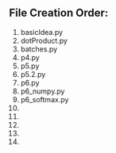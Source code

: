 
## File Creation Order:
1. basicIdea.py
2. dotProduct.py
3. batches.py
4. p4.py
5. p5.py
6. p5.2.py
7. p6.py
8. p6_numpy.py
9. p6_softmax.py
10.
11.
12.
13.
14.
